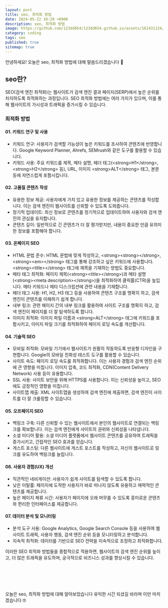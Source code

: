 ```yaml
---
layout: post
title: seo, 최적화 방법
date: 2024-05-22 10:29 +0900
description: seo, 최적화 방법
image: https://github.com/123dd654/123dd654.github.io/assets/161431124/f74365e7-141f-4b7f-ace3-f99439248b63
category: coding
tags: seo
published: true
sitemap: true
---
```


안녕하세요!
오늘은 seo, 최적화 방법에 대해 말씀드리겠습니다 🍞


## seo란?
SEO(검색 엔진 최적화)는 웹사이트가 검색 엔진 결과 페이지(SERP)에서 높은 순위를 차지하도록 최적화하는 과정입니다.
SEO 최적화 방법에는 여러 가지가 있으며, 이를 통해 웹사이트의 가시성과 트래픽을 증가시킬 수 있습니다.

### 최적화 방법

#### 01. 키워드 연구 및 사용
* 키워드 연구: 사용자가 검색할 가능성이 높은 키워드를 조사하여 콘텐츠에 반영합니다. Google Keyword Planner, Ahrefs, SEMrush와 같은 도구를 활용할 수 있습니다.
* 키워드 사용: 주요 키워드를 제목, 메타 설명, 헤더 태그(<strong\>H1</strong\>, <strong\>H2</strong\> 등), URL, 이미지 <strong\>ALT</strong\> 태그, 본문 등에 자연스럽게 포함시킵니다.


#### 02. 고품질 콘텐츠 작성
* 유용한 정보 제공: 사용자에게 가치 있고 유용한 정보를 제공하는 콘텐츠를 작성합니다. 이는 검색 엔진이 웹사이트를 신뢰할 수 있도록 도와줍니다.
* 정기적 업데이트: 최신 정보로 콘텐츠를 정기적으로 업데이트하여 사용자와 검색 엔진의 관심을 유지합니다.
* 콘텐츠 길이: 일반적으로 긴 콘텐츠가 더 잘 평가받지만, 내용이 중요한 만큼 유의미한 정보를 포함해야 합니다.


#### 03. 온페이지 SEO
* HTML 문법 준수: HTML 문법에 맞게 작성하고, <strong\><strong\></strong\>, <strong\><em\></strong\> 태그를 통해 강조하고 싶은 키워드에 사용합니다. <strong\><title\></strong\> 태그에 제목을 기재하는 방법도 중요합니다.
* 메타 태그 최적화: 페이지 제목(<strong\><title\></strong\>)과 메타 설명(<strong\><meta description\></strong\>)을 최적화하여 클릭률(CTR)을 높입니다. 메타 키워드나 메타 디스크립션에 관련 내용을 기재합니다.
* 헤더 태그 사용: H1, H2, H3 태그 등을 사용하여 콘텐츠 구조를 명확히 하고, 검색 엔진이 콘텐츠를 이해하기 쉽게 합니다.
* 내부 링크: 관련 페이지 간의 내부 링크를 활용하여 사이트 구조를 명확히 하고, 검색 엔진이 페이지를 더 잘 탐색하도록 합니다.
* 이미지 최적화: 이미지 파일 이름과 <strong\>ALT</strong\> 태그에 키워드를 포함시키고, 이미지 파일 크기를 최적화하여 페이지 로딩 속도를 개선합니다.


#### 04. 기술적 SEO
* 모바일 최적화: 모바일 기기에서 웹사이트가 원활히 작동하도록 반응형 디자인을 구현합니다. Google의 모바일 친화성 테스트 도구를 활용할 수 있습니다.
* 사이트 속도: 페이지 로딩 속도를 최적화합니다. 이는 사용자 경험과 검색 엔진 순위에 큰 영향을 미칩니다. 이미지 압축, 코드 최적화, CDN(Content Delivery Network) 사용 등이 유용합니다.
* SSL 사용: 사이트 보안을 위해 HTTPS를 사용합니다. 이는 신뢰성을 높이고, SEO에도 긍정적인 영향을 미칩니다.
* 사이트맵 제출: XML 사이트맵을 생성하여 검색 엔진에 제출하면, 검색 엔진이 사이트를 더 잘 크롤링할 수 있습니다.


#### 05. 오프페이지 SEO
* 백링크 구축: 다른 신뢰할 수 있는 웹사이트에서 본인의 웹사이트로 연결되는 백링크를 확보합니다. 이는 검색 엔진에게 사이트의 권위와 신뢰성을 나타냅니다.
* 소셜 미디어 활용: 소셜 미디어 플랫폼에서 웹사이트 콘텐츠를 공유하여 트래픽을 증가시키고, 간접적인 SEO 효과를 얻습니다.
* 게스트 포스팅: 다른 웹사이트에 게스트 포스트를 작성하고, 자신의 웹사이트로 링크를 유도하여 백링크를 늘립니다.


#### 06. 사용자 경험(UX) 개선
* 직관적인 네비게이션: 사용자가 쉽게 사이트를 탐색할 수 있도록 합니다.
* 낮은 이탈률: 페이지에 도착한 사용자가 바로 떠나지 않도록 유용하고 매력적인 콘텐츠를 제공합니다.
* 높은 페이지 체류 시간: 사용자가 페이지에 오래 머무를 수 있도록 흥미로운 콘텐츠와 편리한 인터페이스를 제공합니다.


#### 07. 데이터 분석 및 모니터링
* 분석 도구 사용: Google Analytics, Google Search Console 등을 사용하여 웹사이트 트래픽, 사용자 행동, 검색 엔진 순위 등을 모니터링하고 분석합니다.
* 지속적 최적화: 데이터를 기반으로 SEO 전략을 지속적으로 조정하고 최적화합니다.

이러한 SEO 최적화 방법들을 종합적으로 적용하면, 웹사이트의 검색 엔진 순위를 높이고, 더 많은 트래픽을 유도하며, 궁극적으로 비즈니스 성과를 향상시킬 수 있습니다.

<br />
<br />
<br />
<br />

오늘은 seo, 최적화 방법에 대해 알아보았습니다 
유익한 시간 되셨길 바라며 
이만 마치겠습니다 🤓


